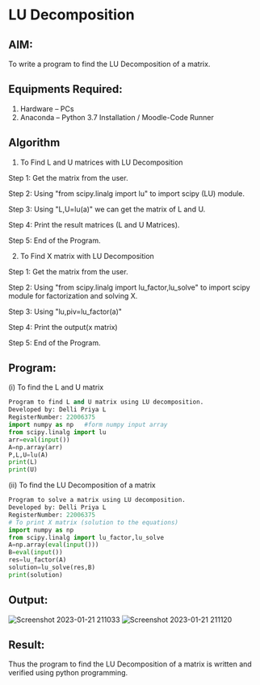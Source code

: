 # LU Decomposition 

## AIM:
To write a program to find the LU Decomposition of a matrix.

## Equipments Required:
1. Hardware – PCs
2. Anaconda – Python 3.7 Installation / Moodle-Code Runner

## Algorithm
1. To Find L and U matrices with LU Decomposition

Step 1:
Get the matrix from the user.

Step 2:
Using "from scipy.linalg import lu" to import scipy (LU) module.

Step 3:
Using "L,U=lu(a)" we can get the matrix of L and U.

Step 4:
Print the result matrices (L and U Matrices).

Step 5:
End of the Program.

2. To Find X matrix with LU Decomposition

Step 1:
Get the matrix from the user.

Step 2:
Using "from scipy.linalg import lu_factor,lu_solve" to import scipy module for factorization and solving X.

Step 3:
Using "lu,piv=lu_factor(a)"

Step 4:
Print the output(x matrix)

Step 5:
End of the Program.

## Program:
(i) To find the L and U matrix
```python
Program to find L and U matrix using LU decomposition.
Developed by: Delli Priya L
RegisterNumber: 22006375
import numpy as np   #form numpy input array
from scipy.linalg import lu
arr=eval(input())
A=np.array(arr)
P,L,U=lu(A)
print(L)
print(U)
```
(ii) To find the LU Decomposition of a matrix
```python
Program to solve a matrix using LU decomposition.
Developed by: Delli Priya L
RegisterNumber: 22006375
# To print X matrix (solution to the equations)
import numpy as np
from scipy.linalg import lu_factor,lu_solve
A=np.array(eval(input()))
B=eval(input())
res=lu_factor(A)
solution=lu_solve(res,B)
print(solution)
```
## Output:
![Screenshot 2023-01-21 211033](https://user-images.githubusercontent.com/121166075/213874640-0475f9a9-94bf-48f3-b7b5-2ad72c8e4e46.png)
![Screenshot 2023-01-21 211120](https://user-images.githubusercontent.com/121166075/213874655-305519fd-40dc-4094-abe8-6567678a2fd2.png)

## Result:
Thus the program to find the LU Decomposition of a matrix is written and verified using python programming.

